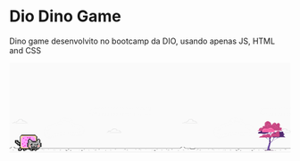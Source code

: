 # Dio Dino Game 
Dino game desenvolvito no bootcamp da DIO, usando apenas JS, HTML and CSS

![screenshot](example.png?raw=true "screenshot")

